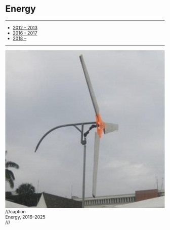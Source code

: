 # Energy

---

- [2012 - 2013](http://cba.mit.edu/docs/papers/10.02.I2E.pdf)
- [2016 - 2017](http://www.shopbotblog.com/2010/10/my-wind-power-generator/)
- [2018 – ](http://www.shopbotblog.com/2010/10/my-wind-power-generator/)

---

![](turbine.jpg)  
///caption  
Energy, 2016–2025  
///
